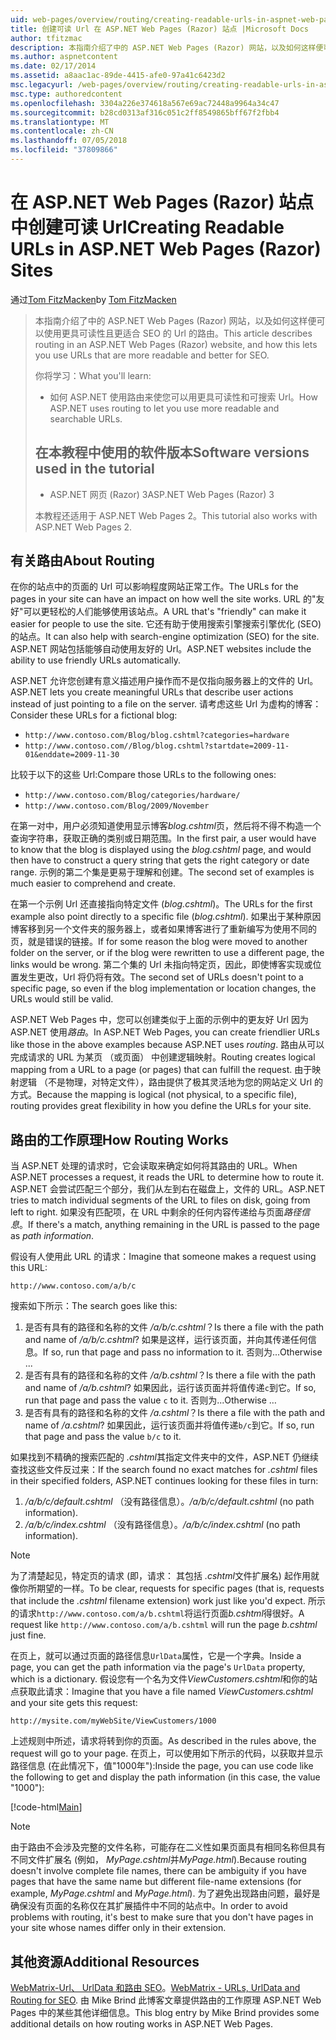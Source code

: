 ```yaml
---
uid: web-pages/overview/routing/creating-readable-urls-in-aspnet-web-pages-sites
title: 创建可读 Url 在 ASP.NET Web Pages (Razor) 站点 |Microsoft Docs
author: tfitzmac
description: 本指南介绍了中的 ASP.NET Web Pages (Razor) 网站，以及如何这样便可以使用更具可读性且更适合 SEO 的 Url 的路由。 您的将...
ms.author: aspnetcontent
ms.date: 02/17/2014
ms.assetid: a8aac1ac-89de-4415-afe0-97a41c6423d2
msc.legacyurl: /web-pages/overview/routing/creating-readable-urls-in-aspnet-web-pages-sites
msc.type: authoredcontent
ms.openlocfilehash: 3304a226e374618a567e69ac72448a9964a34c47
ms.sourcegitcommit: b28cd0313af316c051c2ff8549865bff67f2fbb4
ms.translationtype: MT
ms.contentlocale: zh-CN
ms.lasthandoff: 07/05/2018
ms.locfileid: "37809866"
---
```

<a name="creating-readable-urls-in-aspnet-web-pages-razor-sites"></a><span data-ttu-id="3434f-104">在 ASP.NET Web Pages (Razor) 站点中创建可读 Url</span><span class="sxs-lookup"><span data-stu-id="3434f-104">Creating Readable URLs in ASP.NET Web Pages (Razor) Sites</span></span>
====================
<span data-ttu-id="3434f-105">通过[Tom FitzMacken](https://github.com/tfitzmac)</span><span class="sxs-lookup"><span data-stu-id="3434f-105">by [Tom FitzMacken](https://github.com/tfitzmac)</span></span>

> <span data-ttu-id="3434f-106">本指南介绍了中的 ASP.NET Web Pages (Razor) 网站，以及如何这样便可以使用更具可读性且更适合 SEO 的 Url 的路由。</span><span class="sxs-lookup"><span data-stu-id="3434f-106">This article describes routing in an ASP.NET Web Pages (Razor) website, and how this lets you use URLs that are more readable and better for SEO.</span></span>
> 
> <span data-ttu-id="3434f-107">你将学习：</span><span class="sxs-lookup"><span data-stu-id="3434f-107">What you'll learn:</span></span>
> 
> - <span data-ttu-id="3434f-108">如何 ASP.NET 使用路由来使您可以用更具可读性和可搜索 Url。</span><span class="sxs-lookup"><span data-stu-id="3434f-108">How ASP.NET uses routing to let you use more readable and searchable URLs.</span></span>
>   
> 
> ## <a name="software-versions-used-in-the-tutorial"></a><span data-ttu-id="3434f-109">在本教程中使用的软件版本</span><span class="sxs-lookup"><span data-stu-id="3434f-109">Software versions used in the tutorial</span></span>
> 
> 
> - <span data-ttu-id="3434f-110">ASP.NET 网页 (Razor) 3</span><span class="sxs-lookup"><span data-stu-id="3434f-110">ASP.NET Web Pages (Razor) 3</span></span>
>   
> 
> <span data-ttu-id="3434f-111">本教程还适用于 ASP.NET Web Pages 2。</span><span class="sxs-lookup"><span data-stu-id="3434f-111">This tutorial also works with ASP.NET Web Pages 2.</span></span>


## <a name="about-routing"></a><span data-ttu-id="3434f-112">有关路由</span><span class="sxs-lookup"><span data-stu-id="3434f-112">About Routing</span></span>

<span data-ttu-id="3434f-113">在你的站点中的页面的 Url 可以影响程度网站正常工作。</span><span class="sxs-lookup"><span data-stu-id="3434f-113">The URLs for the pages in your site can have an impact on how well the site works.</span></span> <span data-ttu-id="3434f-114">URL 的&quot;友好&quot;可以更轻松的人们能够使用该站点。</span><span class="sxs-lookup"><span data-stu-id="3434f-114">A URL that's &quot;friendly&quot; can make it easier for people to use the site.</span></span> <span data-ttu-id="3434f-115">它还有助于使用搜索引擎搜索引擎优化 (SEO) 的站点。</span><span class="sxs-lookup"><span data-stu-id="3434f-115">It can also help with search-engine optimization (SEO) for the site.</span></span> <span data-ttu-id="3434f-116">ASP.NET 网站包括能够自动使用友好的 Url。</span><span class="sxs-lookup"><span data-stu-id="3434f-116">ASP.NET websites include the ability to use friendly URLs automatically.</span></span>

<span data-ttu-id="3434f-117">ASP.NET 允许您创建有意义描述用户操作而不是仅指向服务器上的文件的 Url。</span><span class="sxs-lookup"><span data-stu-id="3434f-117">ASP.NET lets you create meaningful URLs that describe user actions instead of just pointing to a file on the server.</span></span> <span data-ttu-id="3434f-118">请考虑这些 Url 为虚构的博客：</span><span class="sxs-lookup"><span data-stu-id="3434f-118">Consider these URLs for a fictional blog:</span></span>

- `http://www.contoso.com/Blog/blog.cshtml?categories=hardware`
- `http://www.contoso.com//Blog/blog.cshtml?startdate=2009-11-01&enddate=2009-11-30`

<span data-ttu-id="3434f-119">比较于以下的这些 Url:</span><span class="sxs-lookup"><span data-stu-id="3434f-119">Compare those URLs to the following ones:</span></span>

- `http://www.contoso.com/Blog/categories/hardware/`
- `http://www.contoso.com/Blog/2009/November`

<span data-ttu-id="3434f-120">在第一对中，用户必须知道使用显示博客*blog.cshtml*页，然后将不得不构造一个查询字符串，获取正确的类别或日期范围。</span><span class="sxs-lookup"><span data-stu-id="3434f-120">In the first pair, a user would have to know that the blog is displayed using the *blog.cshtml* page, and would then have to construct a query string that gets the right category or date range.</span></span> <span data-ttu-id="3434f-121">示例的第二个集是更易于理解和创建。</span><span class="sxs-lookup"><span data-stu-id="3434f-121">The second set of examples is much easier to comprehend and create.</span></span>

<span data-ttu-id="3434f-122">在第一个示例 Url 还直接指向特定文件 (*blog.cshtml*)。</span><span class="sxs-lookup"><span data-stu-id="3434f-122">The URLs for the first example also point directly to a specific file (*blog.cshtml*).</span></span> <span data-ttu-id="3434f-123">如果出于某种原因博客移到另一个文件夹的服务器上，或者如果博客进行了重新编写为使用不同的页，就是错误的链接。</span><span class="sxs-lookup"><span data-stu-id="3434f-123">If for some reason the blog were moved to another folder on the server, or if the blog were rewritten to use a different page, the links would be wrong.</span></span> <span data-ttu-id="3434f-124">第二个集的 Url 未指向特定页，因此，即使博客实现或位置发生更改，Url 将仍将有效。</span><span class="sxs-lookup"><span data-stu-id="3434f-124">The second set of URLs doesn't point to a specific page, so even if the blog implementation or location changes, the URLs would still be valid.</span></span>

<span data-ttu-id="3434f-125">ASP.NET Web Pages 中，您可以创建类似于上面的示例中的更友好 Url 因为 ASP.NET 使用*路由*。</span><span class="sxs-lookup"><span data-stu-id="3434f-125">In ASP.NET Web Pages, you can create friendlier URLs like those in the above examples because ASP.NET uses *routing*.</span></span> <span data-ttu-id="3434f-126">路由从可以完成请求的 URL 为某页 （或页面） 中创建逻辑映射。</span><span class="sxs-lookup"><span data-stu-id="3434f-126">Routing creates logical mapping from a URL to a page (or pages) that can fulfill the request.</span></span> <span data-ttu-id="3434f-127">由于映射逻辑 （不是物理，对特定文件），路由提供了极其灵活地为您的网站定义 Url 的方式。</span><span class="sxs-lookup"><span data-stu-id="3434f-127">Because the mapping is logical (not physical, to a specific file), routing provides great flexibility in how you define the URLs for your site.</span></span>

## <a name="how-routing-works"></a><span data-ttu-id="3434f-128">路由的工作原理</span><span class="sxs-lookup"><span data-stu-id="3434f-128">How Routing Works</span></span>

<span data-ttu-id="3434f-129">当 ASP.NET 处理的请求时，它会读取来确定如何将其路由的 URL。</span><span class="sxs-lookup"><span data-stu-id="3434f-129">When ASP.NET processes a request, it reads the URL to determine how to route it.</span></span> <span data-ttu-id="3434f-130">ASP.NET 会尝试匹配三个部分，我们从左到右在磁盘上，文件的 URL。</span><span class="sxs-lookup"><span data-stu-id="3434f-130">ASP.NET tries to match individual segments of the URL to files on disk, going from left to right.</span></span> <span data-ttu-id="3434f-131">如果没有匹配项，在 URL 中剩余的任何内容传递给与页面*路径信息*。</span><span class="sxs-lookup"><span data-stu-id="3434f-131">If there's a match, anything remaining in the URL is passed to the page as *path information*.</span></span>

<span data-ttu-id="3434f-132">假设有人使用此 URL 的请求：</span><span class="sxs-lookup"><span data-stu-id="3434f-132">Imagine that someone makes a request using this URL:</span></span>

`http://www.contoso.com/a/b/c`

<span data-ttu-id="3434f-133">搜索如下所示：</span><span class="sxs-lookup"><span data-stu-id="3434f-133">The search goes like this:</span></span>

1. <span data-ttu-id="3434f-134">是否有具有的路径和名称的文件 */a/b/c.cshtml*？</span><span class="sxs-lookup"><span data-stu-id="3434f-134">Is there a file with the path and name of */a/b/c.cshtml*?</span></span> <span data-ttu-id="3434f-135">如果是这样，运行该页面，并向其传递任何信息。</span><span class="sxs-lookup"><span data-stu-id="3434f-135">If so, run that page and pass no information to it.</span></span> <span data-ttu-id="3434f-136">否则为...</span><span class="sxs-lookup"><span data-stu-id="3434f-136">Otherwise ...</span></span>
2. <span data-ttu-id="3434f-137">是否有具有的路径和名称的文件 */a/b.cshtml*？</span><span class="sxs-lookup"><span data-stu-id="3434f-137">Is there a file with the path and name of */a/b.cshtml*?</span></span> <span data-ttu-id="3434f-138">如果因此，运行该页面并将值传递`c`到它。</span><span class="sxs-lookup"><span data-stu-id="3434f-138">If so, run that page and pass the value `c` to it.</span></span> <span data-ttu-id="3434f-139">否则为...</span><span class="sxs-lookup"><span data-stu-id="3434f-139">Otherwise …</span></span>
3. <span data-ttu-id="3434f-140">是否有具有的路径和名称的文件 */a.cshtml*？</span><span class="sxs-lookup"><span data-stu-id="3434f-140">Is there a file with the path and name of */a.cshtml*?</span></span> <span data-ttu-id="3434f-141">如果因此，运行该页面并将值传递`b/c`到它。</span><span class="sxs-lookup"><span data-stu-id="3434f-141">If so, run that page and pass the value `b/c` to it.</span></span>

<span data-ttu-id="3434f-142">如果找到不精确的搜索匹配的 *.cshtml*其指定文件夹中的文件，ASP.NET 仍继续查找这些文件反过来：</span><span class="sxs-lookup"><span data-stu-id="3434f-142">If the search found no exact matches for *.cshtml* files in their specified folders, ASP.NET continues looking for these files in turn:</span></span>

1. <span data-ttu-id="3434f-143">*/a/b/c/default.cshtml* （没有路径信息）。</span><span class="sxs-lookup"><span data-stu-id="3434f-143">*/a/b/c/default.cshtml* (no path information).</span></span>
2. <span data-ttu-id="3434f-144">*/a/b/c/index.cshtml* （没有路径信息）。</span><span class="sxs-lookup"><span data-stu-id="3434f-144">*/a/b/c/index.cshtml* (no path information).</span></span>

> [!NOTE]
> <span data-ttu-id="3434f-145">为了清楚起见，特定页的请求 (即，请求： 其包括 *.cshtml*文件扩展名) 起作用就像你所期望的一样。</span><span class="sxs-lookup"><span data-stu-id="3434f-145">To be clear, requests for specific pages (that is, requests that include the *.cshtml* filename extension) work just like you'd expect.</span></span> <span data-ttu-id="3434f-146">所示的请求`http://www.contoso.com/a/b.cshtml`将运行页面*b.cshtml*得很好。</span><span class="sxs-lookup"><span data-stu-id="3434f-146">A request like `http://www.contoso.com/a/b.cshtml` will run the page *b.cshtml* just fine.</span></span>


<span data-ttu-id="3434f-147">在页上，就可以通过页面的路径信息`UrlData`属性，它是一个字典。</span><span class="sxs-lookup"><span data-stu-id="3434f-147">Inside a page, you can get the path information via the page's `UrlData` property, which is a dictionary.</span></span> <span data-ttu-id="3434f-148">假设您有一个名为文件*ViewCustomers.cshtml*和你的站点获取此请求：</span><span class="sxs-lookup"><span data-stu-id="3434f-148">Imagine that you have a file named *ViewCustomers.cshtml* and your site gets this request:</span></span>

`http://mysite.com/myWebSite/ViewCustomers/1000`

<span data-ttu-id="3434f-149">上述规则中所述，请求将转到你的页面。</span><span class="sxs-lookup"><span data-stu-id="3434f-149">As described in the rules above, the request will go to your page.</span></span> <span data-ttu-id="3434f-150">在页上，可以使用如下所示的代码，以获取并显示路径信息 (在此情况下，值&quot;1000年&quot;):</span><span class="sxs-lookup"><span data-stu-id="3434f-150">Inside the page, you can use code like the following to get and display the path information (in this case, the value &quot;1000&quot;):</span></span>

[!code-html[Main](creating-readable-urls-in-aspnet-web-pages-sites/samples/sample1.html)]

> [!NOTE]
> <span data-ttu-id="3434f-151">由于路由不会涉及完整的文件名称，可能存在二义性如果页面具有相同名称但具有不同文件扩展名 (例如， *MyPage.cshtml*并*MyPage.html*).</span><span class="sxs-lookup"><span data-stu-id="3434f-151">Because routing doesn't involve complete file names, there can be ambiguity if you have pages that have the same name but different file-name extensions (for example, *MyPage.cshtml* and *MyPage.html*).</span></span> <span data-ttu-id="3434f-152">为了避免出现路由问题，最好是确保没有页面的名称仅在其扩展插件中不同的站点中。</span><span class="sxs-lookup"><span data-stu-id="3434f-152">In order to avoid problems with routing, it's best to make sure that you don't have pages in your site whose names differ only in their extension.</span></span>


<a id="Additional_Resources"></a>
## <a name="additional-resources"></a><span data-ttu-id="3434f-153">其他资源</span><span class="sxs-lookup"><span data-stu-id="3434f-153">Additional Resources</span></span>

<span data-ttu-id="3434f-154">[WebMatrix-Url、 UrlData 和路由 SEO](http://www.mikesdotnetting.com/Article/165/WebMatrix-URLs-UrlData-and-Routing-for-SEO)。</span><span class="sxs-lookup"><span data-stu-id="3434f-154">[WebMatrix - URLs, UrlData and Routing for SEO](http://www.mikesdotnetting.com/Article/165/WebMatrix-URLs-UrlData-and-Routing-for-SEO).</span></span> <span data-ttu-id="3434f-155">由 Mike Brind 此博客文章提供路由的工作原理 ASP.NET Web Pages 中的某些其他详细信息。</span><span class="sxs-lookup"><span data-stu-id="3434f-155">This blog entry by Mike Brind provides some additional details on how routing works in ASP.NET Web Pages.</span></span>
